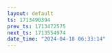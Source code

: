 ```yaml
---
layout: default
ts: 1713490394
prev_ts: 1713472575
next_ts: 1713554974
date_time: "2024-04-18 06:33:14"
---
```

